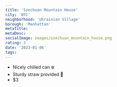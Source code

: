 ```yaml
---
title: 'Szechuan Mountain House'
city: 'NYC'
neighborhood: 'Ukrainian Village'
borough: 'Manhattan'
metaTitle:
metaDesc:
socialImage: images/szechuan_mountain_house.png
rating: 3
date: '2023-01-06'
tags:
---
```


- Nicely chilled can ❄️
- Sturdy straw provided 🥤
- $3
